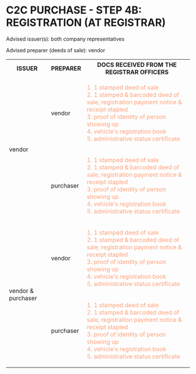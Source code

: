 # C2C PURCHASE - STEP 4B: REGISTRATION (AT REGISTRAR)

Advised issuer(s): both company representatives

Advised preparer (deeds of sale): vendor

<table>
  <tr>
    <th>ISSUER</th>
    <th>PREPARER</th>
    <th>DOCS RECEIVED FROM THE REGISTRAR OFFICERS</th>
  </tr>

  <tr>
    <!-- ISSUER: vendor -->
    <!-- PREPARER: vendor -->
    <td rowspan="2">vendor</td>
    <td>vendor</td>
    <td style="color: lightsalmon;">
      <ol style="padding: 0; list-style-position: inside;">
        <li>1 stamped deed of sale</li>
        <li>1 stamped & barcoded deed of sale, registration payment notice & receipt stapled</li>
        <li>proof of identity of person showing up</li>
        <li>vehicle's registration book</li>
        <li>administrative status certificate</li>
      </ol>
    </td>
  </tr>
  <tr>
    <!-- ISSUER: vendor -->
    <!-- PREPARER: purchaser -->
    <td>purchaser</td>
    <td style="color: lightsalmon;">
      <ol style="padding: 0; list-style-position: inside;">
        <li>1 stamped deed of sale</li>
        <li>1 stamped & barcoded deed of sale, registration payment notice & receipt stapled</li>
        <li>proof of identity of person showing up</li>
        <li>vehicle's registration book</li>
        <li>administrative status certificate</li>
      </ol>
    </td>
  </tr>

  <tr>
    <!-- ISSUER: vendor & purchaser -->
    <!-- PREPARER: vendor -->
    <td rowspan="2">vendor & purchaser</td>
    <td>vendor</td>
    <td style="color: lightsalmon;">
      <ol style="padding: 0; list-style-position: inside;">
        <li>1 stamped deed of sale</li>
        <li>1 stamped & barcoded deed of sale, registration payment notice & receipt stapled</li>
        <li>proof of identity of person showing up</li>
        <li>vehicle's registration book</li>
        <li>administrative status certificate</li>
      </ol>
    </td>
  </tr>
  <tr>
    <!-- ISSUER: vendor & purchaser -->
    <!-- PREPARER: purchaser -->
    <td>purchaser</td>
    <td style="color: lightsalmon;">
      <ol style="padding: 0; list-style-position: inside;">
        <li>1 stamped deed of sale</li>
        <li>1 stamped & barcoded deed of sale, registration payment notice & receipt stapled</li>
        <li>proof of identity of person showing up</li>
        <li>vehicle's registration book</li>
        <li>administrative status certificate</li>
      </ol>
    </td>
  </tr>
</table>
